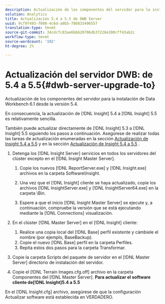 ```yaml
---
description: Actualización de los componentes del servidor para la instalación de Data Workbench 6.1 desde la versión 5.4.
solution: Analytics
title: Actualización 5.4 a 5.5 de DWB Server
uuid: 9cf9f493-f098-4c6d-a8b5-786833496557
translation-type: tm+mt
source-git-commit: 34cdcfc83ae6bb620706db37228e200cff43ab2c
workflow-type: tm+mt
source-wordcount: '192'
ht-degree: 2%

---
```



# Actualización del servidor DWB: de 5.4 a 5.5{#dwb-server-upgrade-to}

Actualización de los componentes del servidor para la instalación de Data Workbench 6.1 desde la versión 5.4.

En consecuencia, la actualización de [!DNL Insight] 5.4 a [!DNL Insight] 5.5 es relativamente sencilla.

También puede actualizar directamente de [!DNL Insight] 5.3 a [!DNL Insight] 5.5 siguiendo los pasos a continuación. Asegúrese de realizar todas las tareas de actualización enumeradas en la sección [Actualización de Insight 5.4 a 5.5](../../../../home/c-inst-svr/c-upgrd-uninst-sftwr/c-upgrd-sftwr/t-upgrd-to-5.5.md#task-b581e47952e941158d52db3e68f076b9) y en la sección [Actualización de Insight 5.4 a 5.5](../../../../home/c-inst-svr/c-upgrd-uninst-sftwr/c-upgrd-sftwr/t-upgrd-to-5.5.md#task-b581e47952e941158d52db3e68f076b9) .

1. Detenga los [!DNL Insight Server] servicios en todos los servidores del clúster excepto en el [!DNL Insight Master Server].

   1. Copie los nuevos [!DNL ReportServer.exe] y [!DNL Insight.exe] archivos en la carpeta Software\Insight.

   1. Una vez que el [!DNL Insight] cliente se haya actualizado, copie los archivos [!DNL InsightServer.exe] y [!DNL InsightServer64.exe] en la carpeta \Bin.

   1. Espere a que el inicio [!DNL Insight Master Server] se ejecute y, a continuación, compruebe la versión que se está ejecutando mediante la [!DNL Connections] visualización.

1. En el clúster [!DNL Master Server] en el [!DNL Insight] cliente:

   1. Realice una copia local del [!DNL Base] perfil existente y cámbiele el nombre (por ejemplo, BaseBackup).
   1. Copie el nuevo [!DNL Base] perfil en la carpeta Perfiles.
   1. Repita estos dos pasos para la carpeta Transformar.

1. Copie la carpeta Scripts del paquete de servidor en el [!DNL Master Server] directorio de instalación del servidor.
1. Copie el [!DNL Terrain Images.cfg.off] archivo en la carpeta Componentes del [!DNL Master Server].
   **Para actualizar el software cliente de[!DNL Insight]5.4 a 5.5**

En el [!DNL Insight.cfg] archivo, asegúrese de que la configuración Actualizar software está establecida en VERDADERO.
